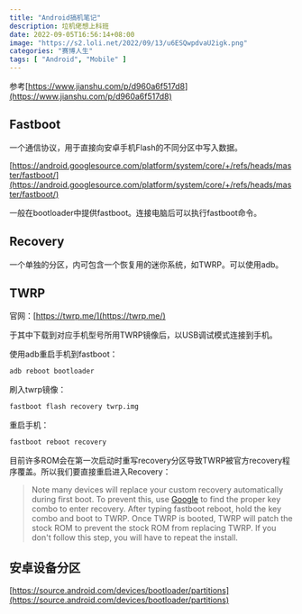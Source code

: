 ```yaml
---
title: "Android搞机笔记"
description: 垃机佬想上科班
date: 2022-09-05T16:56:14+08:00
image: "https://s2.loli.net/2022/09/13/u6ESQwpdvaU2igk.png"
categories: "赛博人生"
tags: [ "Android", "Mobile" ]
---
```




参考[https://www.jianshu.com/p/d960a6f517d8](https://www.jianshu.com/p/d960a6f517d8)

## Fastboot

一个通信协议，用于直接向安卓手机Flash的不同分区中写入数据。

[https://android.googlesource.com/platform/system/core/+/refs/heads/master/fastboot/](https://android.googlesource.com/platform/system/core/+/refs/heads/master/fastboot/)

一般在bootloader中提供fastboot。连接电脑后可以执行fastboot命令。

## Recovery

一个单独的分区，内可包含一个恢复用的迷你系统，如TWRP。可以使用adb。

## TWRP

官网：[https://twrp.me/](https://twrp.me/)

于其中下载到对应手机型号所用TWRP镜像后，以USB调试模式连接到手机。

使用adb重启手机到fastboot：

```sh
adb reboot bootloader
```

刷入twrp镜像：

```sh
fastboot flash recovery twrp.img
```

重启手机：

```sh
fastboot reboot recovery
```

目前许多ROM会在第一次启动时重写recovery分区导致TWRP被官方recovery程序覆盖。所以我们要直接重启进入Recovery：

> Note many devices will replace your custom recovery automatically during first boot. To prevent this, use [Google](https://www.google.com/) to find the proper key combo to enter recovery. After typing fastboot reboot, hold the key combo and boot to TWRP. Once TWRP is booted, TWRP will patch the stock ROM to prevent the stock ROM from replacing TWRP. If you don't follow this step, you will have to repeat the install.

## 安卓设备分区

[https://source.android.com/devices/bootloader/partitions](https://source.android.com/devices/bootloader/partitions)
